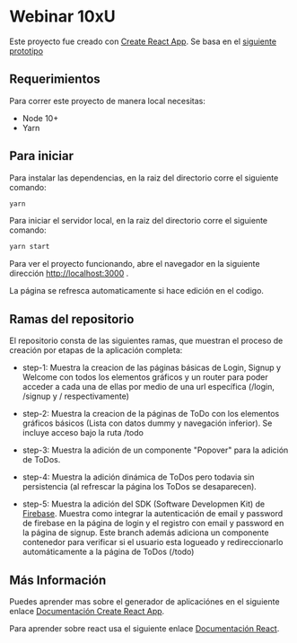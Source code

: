 # Webinar 10xU

Este proyecto fue creado con [Create React App](https://github.com/facebook/create-react-app). Se basa en el [siguiente prototipo](https://ke859m.axshare.com/#id=i9q7q3&p=log_in___register_1) 

## Requerimientos

Para correr este proyecto de manera local necesitas:

* Node 10+
* Yarn
  
## Para iniciar

Para instalar las dependencias, en la raiz del directorio corre el siguiente comando:

```bash
yarn
```

Para iniciar el servidor local, en la raiz del directorio corre el siguiente comando:

```bash
yarn start
```

Para ver el proyecto funcionando, abre el navegador en la siguiente dirección [http://localhost:3000](http://localhost:3000) .

La página se refresca automaticamente si hace edición en el codigo.

## Ramas del repositorio

El repositorio consta de las siguientes ramas, que muestran el proceso de creación por etapas de la aplicación completa:

* step-1: Muestra la creacion de las páginas básicas de Login, Signup y Welcome con todos los elementos gráficos y un router para poder acceder a cada una de ellas por medio de una url específica (/login, /signup y / respectivamente)

* step-2: Muestra la creacion de la páginas de ToDo con los elementos gráficos básicos (Lista con datos dummy y navegación inferior). Se incluye acceso bajo la ruta /todo

* step-3: Muestra la adición de un componente "Popover" para la adición de ToDos.

* step-4: Muestra la adición dinámica de ToDos pero todavia sin persistencia (al refrescar la página los ToDos se desaparecen).

* step-5: Muestra la adición del SDK (Software Developmen Kit) de [Firebase](https://firebase.google.com/). Muestra como integrar la autenticación de email y password de firebase en la página de login y el registro con email y password en la página de signup. Este branch además adiciona un componente contenedor para verificar si el usuario esta logueado y redireccionarlo automáticamente a la página de ToDos (/todo)

## Más Información

Puedes aprender mas sobre el generador de aplicaciónes en el siguiente enlace [Documentación Create React App](https://facebook.github.io/create-react-app/docs/getting-started).

Para aprender sobre react usa el siguiente enlace [Documentación React](https://reactjs.org/).